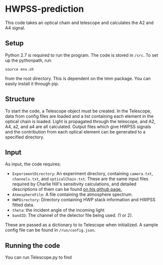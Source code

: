 # HWPSS-prediction

This code takes an optical chain and telescope and calculates the A2 and A4 signal. 

## Setup 

Python 2.7 is required to run the program. The code is stored in `/src`. 
To set up the pythonpath, run  
```
source env.sh
``` 
from the root directory.
This is dependent on the tmm package. You can easily install it through pip.

## Structure

To start the code, a Telescope object must be created. 
In the Telescope, data from config files are loaded and a list containing each element in the optical chain is loaded. Light is propagated through the telescope, and A2, A4, a2, and a4 are all calculated. Output files which give HWPSS signals and the contribution from each optical element can be generated to a specified directory.

## Input

As input, the code requires:

- `ExperimentDirectory`: An experiment directory, containing `camera.txt`, `channels.txt`, and `opticalChain.txt`. These are the same input files required by Charlie Hill's sensitivity calculations, and detailed descriptions of them can be found [on his github page.](https://github.com/smsimon/sensitivity_calculators/tree/master/SO_SensitivityCalculator/CHillCalc)
- `AtmosphereFile`: A file containing the atmosphere spectrum.
- `HWPDirectory`: Directory containing HWP stack information and HWPSS fitted data.
- `theta`: the incident angle of the incoming light
- `bandID`: The channel of the detector file being used. (1 or 2).

These are passed as a dictionary to to Telescope when initialized. A sample config file can be found in `/run/config.json`.  

## Running the code 
You can run Telescope.py to find 